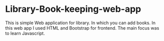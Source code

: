 # Library-Book-keeping-web-app
This is simple Web application for library. In which you can add books.
In this web app I used HTML and Bootstrap for frontend. 
The main focus was to learn Javascript.
